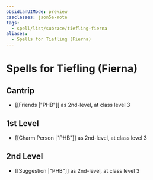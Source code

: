 ```yaml
---
obsidianUIMode: preview
cssclasses: json5e-note
tags:
  - spell/list/subrace/tiefling-fierna
aliases:
  - Spells for Tiefling (Fierna)
---
```

# Spells for Tiefling (Fierna)

## Cantrip

- [[Friends \|"PHB"]] as 2nd-level, at class level 3

## 1st Level

- [[Charm Person \|"PHB"]] as 2nd-level, at class level 3

## 2nd Level

- [[Suggestion \|"PHB"]] as 2nd-level, at class level 3
